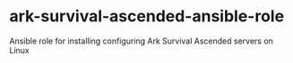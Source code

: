 # ark-survival-ascended-ansible-role
Ansible role for installing configuring Ark Survival Ascended servers on Linux
